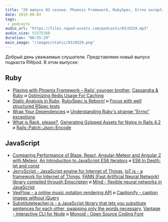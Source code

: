 ```yaml
---
title: "29 выпуск 03 сезона. Phoenix Framework, RubySpec, Errno exceptions, JerryScript, FANN, Mind, VexFlow, Monoid и прочее"
date: 2015-08-03
tags:
 - podcasts
audio_url: "https://files.rwpod-assets.com/podcasts/03/0329.mp3"
audio_size: 53375368
duration: "00:55:29"
main_image: "/images/static/03/0329.png"
---
```


Добрый день уважаемые слушатели. Представляем новый выпуск подкаста RWpod. В этом выпуске:

## Ruby

 - [Playing with Phoenix Framework – Rails’ younger brother](http://blog.elpassion.com/playing-with-phoenix-framework-rails-younger-brother/), [Cassandra & Ruby](http://lucasnogueira.me/en/Cassandra-&-Ruby/) и [Optimizing Redis Usage For Caching](http://sorentwo.com/2015/07/27/optimizing-redis-usage-for-caching.html)
 - [Static Analysis in Ruby](http://www.blackbytes.info/2015/08/static-analysis-in-ruby/), [RubySpec is Reborn!](http://eregon.github.io/rubyspec/2015/07/29/rubyspec-is-reborn.html) и [Focus with well structured RSpec tests](https://www.madetech.com/news/focus-with-well-structured-rspec-tests)
 - [Wrap Your Dependencies](http://www.markphelps.me/2015/07/30/wrap-your-dependencies.html) и [Understanding Ruby's strange “Errno” exceptions](http://blog.honeybadger.io/understanding-rubys-strange-errno-exceptions/)
 - [What is Rack, please?](http://southdesign.de/blog/rack.html), [Generating Gzipped Assets for Nginx in Rails 4.2](https://mattbrictson.com/gzipped-assets-nginx-rails-42) и [Rails::Patch::Json::Encode](https://github.com/GoodLife/rails-patch-json-encode)

## JavaScript

 - [Comparing Performance of Blaze, React, Angular-Meteor and Angular 2 with Meteor](http://info.meteor.com/blog/comparing-performance-of-blaze-react-angular-meteor-and-angular-2-with-meteor), [An Introduction to JavaScript ES6 Iterators](https://strongloop.com/strongblog/introduction-to-es6-iterators/) и [ES6 In Depth: let and const](https://hacks.mozilla.org/2015/07/es6-in-depth-let-and-const/)
 - [JerryScript - JavaScript engine for Internet of Things](http://samsung.github.io/jerryscript/), [IoT.js - a framework for Internet of Things](https://samsung.github.io/iotjs/), [FANN (Fast Artificial Neural Network) library compiled through Emscripten](https://github.com/louisstow/fann.js/) и [Mind - flexible neural networks in JavaScript](http://www.mindjs.net/)
 - [VexFlow - a online music notation rendering API](http://www.vexflow.com/) и [Captionify - caption images without jQuery](http://bolatovumar.github.io/captionify/)
 - [Substituteteacher.js - a JavaScript library that lets you substitute sentences for each other, swapping only the words necessary](http://danrschlosser.github.io/substituteteacher.js/), [Vantage - interactive CLI for Node](https://github.com/dthree/vantage/) и [Monoid - Open Source Coding Font](http://larsenwork.com/monoid/)


